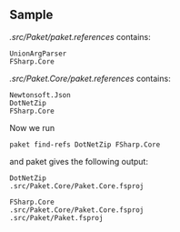 ## Sample

*.src/Paket/paket.references* contains:

	UnionArgParser
	FSharp.Core

*.src/Paket.Core/paket.references* contains:

	Newtonsoft.Json
	DotNetZip
	FSharp.Core

Now we run
	
	paket find-refs DotNetZip FSharp.Core

and paket gives the following output:
	
	DotNetZip
	.src/Paket.Core/Paket.Core.fsproj

	FSharp.Core
	.src/Paket.Core/Paket.Core.fsproj
	.src/Paket/Paket.fsproj